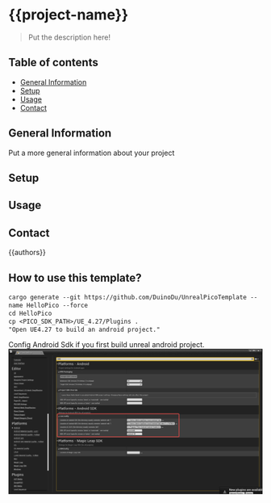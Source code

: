 # {{project-name}}
> Put the description here!

## Table of contents
* [General Information](#general-information)
* [Setup](#setup)
* [Usage](#usage)
* [Contact](#contact)

## General Information
Put a more general information about your project

## Setup


## Usage

## Contact
{{authors}}

## How to use this template?

```
cargo generate --git https://github.com/DuinoDu/UnrealPicoTemplate --name HelloPico --force
cd HelloPico
cp <PICO_SDK_PATH>/UE_4.27/Plugins .
"Open UE4.27 to build an android project." 
```
Config Android Sdk if you first build unreal android project.
![](./android-sdk-config.jpg)
